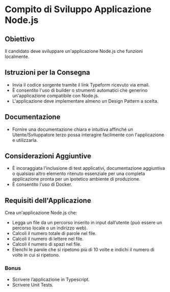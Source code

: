 # Compito di Sviluppo Applicazione Node.js

## Obiettivo
Il candidato deve sviluppare un'applicazione Node.js che funzioni localmente.

## Istruzioni per la Consegna
- Invia il codice sorgente tramite il link Typeform ricevuto via email.
- È consentito l'uso di builder o strumenti automatici che generino un'applicazione compatibile con Node.js.
- L'applicazione deve implementare almeno un Design Pattern a scelta.

## Documentazione
- Fornire una documentazione chiara e intuitiva affinché un Utente/Sviluppatore terzo possa interagire facilmente con l'applicazione e utilizzarla.

## Considerazioni Aggiuntive
- È incoraggiata l'inclusione di test applicativi, documentazione aggiuntiva o qualsiasi altro elemento ritenuto essenziale per una completa applicazione pronta per un ipotetico ambiente di produzione.
- È consentito l'uso di Docker.

## Requisiti dell'Applicazione

Crea un'applicazione Node.js che:

- Legga un file da un percorso inserito in input dall’utente (può essere un percorso locale o un indirizzo web).
- Calcoli il numero totale di parole nel file.
- Calcoli il numero di lettere nel file.
- Calcoli il numero di spazi nel file.
- Elenchi le parole che si ripetono più di 10 volte e indichi il numero di volte in cui si ripetono.

### Bonus
- Scrivere l’applicazione in Typescript.
- Scrivere Unit Tests.

